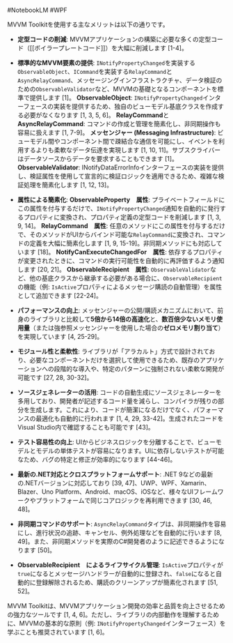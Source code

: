 #NotebookLM #WPF 

MVVM Toolkitを使用する主なメリットは以下の通りです。

- **定型コードの削減**: MVVMアプリケーションの構築に必要な多くの定型コード（[[ボイラープレートコード]]）を大幅に削減します [1-4]。
    
- **標準的なMVVM要素の提供**: `INotifyPropertyChanged`を実装する`ObservableObject`、`ICommand`を実装する`RelayCommand`と`AsyncRelayCommand`、メッセージングインフラストラクチャ、データ検証のための`ObservableValidator`など、MVVMの基礎となるコンポーネントを標準で提供します [1]。 **ObservableObject**: `INotifyPropertyChanged`インターフェースの実装を提供するため、独自のビューモデル基底クラスを作成する必要がなくなります [1, 3, 5, 6]。 **RelayCommand**と**AsyncRelayCommand**: コマンドの作成と管理を簡素化し、非同期操作も容易に扱えます [1, 7-9]。 **メッセンジャー (Messaging Infrastructure)**: ビューモデル間やコンポーネント間で疎結合な通信を可能にし、イベントを利用するよりも柔軟なデータ伝達を実現します [1, 10, 11]。サブスクライバーはデータソースからデータを要求することもできます [1]。 **ObservableValidator**: INotifyDataErrorInfoインターフェースの実装を提供し、検証属性を使用して宣言的に検証ロジックを適用できるため、複雑な検証処理を簡素化します [1, 12, 13]。
    
- **属性による簡素化**: **ObservableProperty**　**属性**: プライベートフィールドにこの属性を付与するだけで、`INotifyPropertyChanged`通知を自動的に発行するプロパティに変換され、プロパティ定義の定型コードを削減します [1, 3, 9, 14]。 **RelayCommand**　**属性**: 任意のメソッドにこの属性を付与するだけで、そのメソッドがUIからバインド可能な`RelayCommand`に変換され、コマンドの定義を大幅に簡素化します [1, 9, 15-19]。非同期メソッドにも対応しています [18]。 **NotifyCanExecuteChangedFor**　**属性**: 依存するプロパティが変更されたときに、コマンドの実行可能性を自動的に再評価するよう通知します [20, 21]。 **ObservableRecipient**　**属性**: `ObservableValidator`など、他の基底クラスから継承する必要がある場合に、`ObservableRecipient`の機能（例: `IsActive`プロパティによるメッセージ購読の自動管理）を属性として追加できます [22-24]。
    
- **パフォーマンスの向上**: メッセンジャーの公開/購読メカニズムにおいて、前身のライブラリと比較して**5倍から14倍の高速化**と、**数百倍少ないメモリ使用量**（または強参照メッセンジャーを使用した場合の**ゼロメモリ割り当て**）を実現しています [4, 25-29]。
    
- **モジュール性と柔軟性**: ライブラリが「アラカルト」方式で設計されており、必要なコンポーネントだけを選択して使用できるため、既存のアプリケーションへの段階的な導入や、特定のパターンに強制されない柔軟な開発が可能です [27, 28, 30-32]。
    
- **ソースジェネレーターの活用**: コードの自動生成にソースジェネレーターを多用しており、開発者が記述するコード量を減らし、コンパイラが残りの部分を生成します。これにより、コードが簡潔になるだけでなく、パフォーマンスの最適化も自動的に行われます [1, 4, 29, 33-42]。生成されたコードをVisual Studio内で確認することも可能です [43]。
    
- **テスト容易性の向上**: UIからビジネスロジックを分離することで、ビューモデルとモデルの単体テストが容易になります。UIに依存しないテストが可能なため、バグの特定と修正が効率的になります [44-46]。
    
- **最新の.NET対応とクロスプラットフォームサポート**: .NET 9などの最新の.NETバージョンに対応しており [39, 47]、UWP、WPF、Xamarin、Blazer、Uno Platform、Android、macOS、iOSなど、様々なUIフレームワークやプラットフォームで同じコアロジックを再利用できます [30, 46, 48]。
    
- **非同期コマンドのサポート**: `AsyncRelayCommand`タイプは、非同期操作を容易にし、進行状況の追跡、キャンセル、例外処理などを自動的に行います [8, 49]。また、非同期メソッドを実際のC#開発者のように記述できるようになります [50]。
    
- **ObservableRecipient**　**によるライフサイクル管理**: `IsActive`プロパティが`true`になるとメッセージハンドラーが自動的に登録され、`false`になると自動的に登録解除されるため、購読のクリーンアップが簡素化されます [51, 52]。
    

MVVM Toolkitは、MVVMアプリケーション開発の効率と品質を向上させるための強力なツールです [1, 4, 6]。ただし、ライブラリの内部動作を理解するために、MVVMの基本的な原則（例: `INotifyPropertyChanged`インターフェース）を学ぶことも推奨されています [1, 6]。